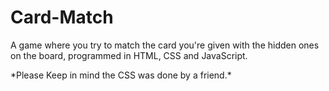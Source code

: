 # Card-Match

A game where you try to match the card you're given with the hidden ones on the board, programmed in HTML, CSS and JavaScript.

\*Please Keep in mind the CSS was done by a friend.\*
